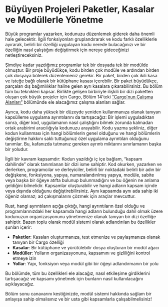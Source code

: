 # Büyüyen Projeleri Paketler, Kasalar ve Modüllerle Yönetme

Büyük programlar yazarken, kodunuzu düzenlemek giderek daha önemli hale gelecektir. 
İlgili fonksiyonları gruplandırarak ve kodu farklı özelliklerle ayırarak, belirli bir özelliği uygulayan kodu nerede bulacağınızı ve bir özelliğin nasıl çalıştığını değiştirmek için nereye gideceğinizi netleştireceksiniz.

Şimdiye kadar yazdığımız programlar tek bir dosyada tek bir modülde olmuştur. 
Bir proje büyüdükçe, kodu birden çok modüle ve ardından birden çok dosyaya bölerek düzenlemeniz gerekir.
Bir paket, birden çok ikili kasa ve isteğe bağlı olarak bir kütüphane kasası içerebilir. Bir paket büyüdükçe, 
parçaları dış bağımlılıklar haline gelen ayrı kasalara çıkarabilirsiniz. 
Bu bölüm tüm bu teknikleri kapsar. Birlikte gelişen birbiriyle ilişkili bir dizi paketten oluşan çok büyük projeler için Cargo, Bölüm 14'teki [“Cargo'nun Çalışma Alanları”][workspaces]<!-- ignore --> bölümünde ele alacağımız çalışma alanları sağlar.

Ayrıca, kodu daha yüksek bir düzeyde yeniden kullanmanıza olanak tanıyan kapsülleme uygulama ayrıntılarını da tartışacağız: Bir işlemi uyguladıktan sonra, diğer kod, uygulamanın nasıl çalıştığını bilmek zorunda kalmadan ortak arabirimi aracılığıyla kodunuzu arayabilir. Kodu yazma şekliniz, diğer kodun kullanması için hangi bölümlerin genel olduğunu ve hangi bölümlerin değiştirme hakkını saklı tuttuğunuz özel uygulama ayrıntıları olduğunu tanımlar. Bu, kafanızda tutmanız gereken ayrıntı miktarını sınırlamanın başka bir yoludur.

İlgili bir kavram kapsamdır: Kodun yazıldığı iç içe bağlam, “kapsam dahilinde” olarak tanımlanan bir dizi isme sahiptir. 
Kod okurken, yazarken ve derlerken, programcılar ve derleyiciler, belirli bir noktadaki belirli bir adın bir değişkene, fonksiyona, yapıya, numaralandırılmış yapıya, modüle, sabite veya başka bir öğeye atıfta bulunup bulunmadığını ve bu öğenin ne anlama geldiğini bilmelidir. 
Kapsamlar oluşturabilir ve hangi adların kapsam içinde veya dışında olduğunu değiştirebilirsiniz. Aynı kapsamda aynı ada sahip iki öğeniz olamaz; ad çakışmalarını çözmek için araçlar mevcuttur.

Rust, hangi ayrıntıların açığa çıktığı, hangi ayrıntıların özel olduğu ve programlarınızdaki her kapsamda hangi adların bulunduğu dahil olmak üzere kodunuzun organizasyonunu yönetmenize olanak tanıyan bir dizi özelliğe sahiptir. Bazen toplu olarak modül sistemi olarak adlandırılan bu özellikler şunları içerir:

* **Paketler**: Kasaları oluşturmanıza, test etmenize ve paylaşmanıza olanak tanıyan bir Cargo özelliği
* **Kasalar**: Bir kütüphane ve yürütülebilir dosya oluşturan bir modül ağacı
* **Modüller**: Yolların organizasyonunu, kapsamını ve gizliliğini kontrol etmeye izin
* **Yollar**: Yapı, fonksiyon veya modül gibi bir öğeyi adlandırmanın bir yolu

Bu bölümde, tüm bu özellikleri ele alacağız, nasıl etkileşime girdiklerini tartışacağız ve kapsamı yönetmek için bunların nasıl kullanılacağını açıklayacağız.

Bölüm sonu canavarını kestiğinizde, modül sistemi hakkında sağlam bir anlayışa sahip olmalısınız ve bir usta gibi kapsamlarla çalışabilmelisiniz!

[workspaces]: ch14-03-cargo-workspaces.html
